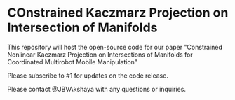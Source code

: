 # COnstrained Kaczmarz Projection on Intersection of Manifolds

This repository will host the open-source code for our paper "Constrained Nonlinear Kaczmarz Projection on Intersections of Manifolds for Coordinated Multirobot Mobile Manipulation" 

Please subscribe to #1 for updates on the code release.

Please contact @JBVAkshaya with any questions or inquiries.
